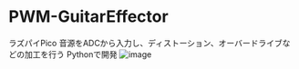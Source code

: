 # PWM-GuitarEffector
ラズパイPico
音源をADCから入力し、ディストーション、オーバードライブなどの加工を行う
Pythonで開発
![image](https://github.com/MuratecMinato/PWM-GuitarEffector/assets/71358603/465e4d10-94c8-4d7f-a8fa-cc5c2e4bcc13)
